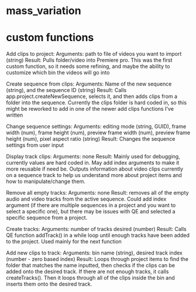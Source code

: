 # mass_variation

# custom functions
Add clips to project:
Arguments: path to file of videos you want to import (string)
Result: Pulls folder/video into Premiere pro. This was the first custom function, so it needs some refining, and maybe the ability to customize which bin the videos will go into

Create sequence from clips:
Arguments: Name of the new sequence (string), and the sequence ID (string)
Result: Calls app.project.createNewSequence, selects it, and then adds clips from a folder into the sequence. Currently the clips folder is hard coded in, so this might be reworked to add in one of the newer add clips functions I've written

Change sequence settings:
Arguments: editing mode (string, GUID), frame width (num), frame height (num), preview frame width (num), preview frame height (num), pixel aspect ratio (string)
Result: Changes the sequence settings from user input

Display track clips:
Arguments: none
Result: Mainly used for debugging, currently values are hard coded in. May add index arguments to make it more reusable if need be. Outputs information about video clips currently on a sequence track to help us understand more about project items and how to manipulate/change them.

Remove all empty tracks:
Arguments: none
Result: removes all of the empty audio and video tracks from the active sequence. Could add index argument (if there are multiple sequences in a project and you want to select a specific one), but there may be issues with QE and selected a specific sequence from a project.

Create tracks:
Arguments: number of tracks desired (number)
Result: Calls QE function addTrack() in a while loop until enough tracks have been added to the project. Used mainly for the next function

Add new clips to track:
Arguments: bin name (string), desired track index (number - zero based index)
Result: Loops through project items to find the folder that matches the name inputted, then checks if the clips can be added onto the desired track. If there are not enough tracks, it calls createTracks(). Then it loops through all of the clips inside the bin and inserts them onto the desired track. 
